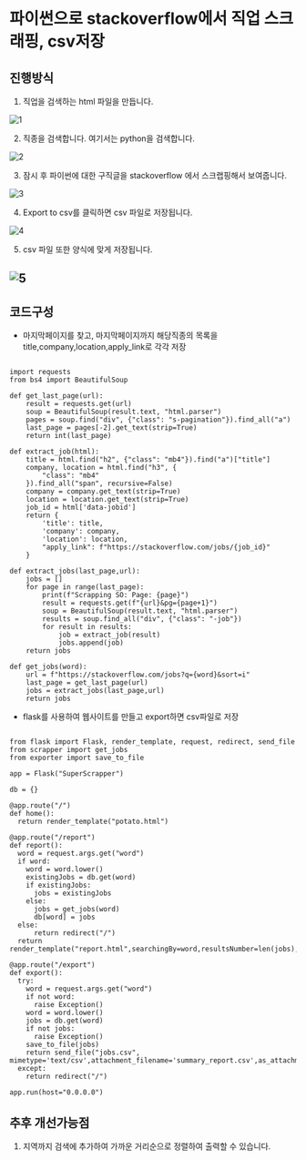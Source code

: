 # 파이썬으로 stackoverflow에서 직업 스크래핑, csv저장

## 진행방식

1. 직업을 검색하는 html 파일을 만듭니다.

![1](https://user-images.githubusercontent.com/76992049/114296989-209ab780-9ae9-11eb-914d-1d5c9121735c.JPG)

2. 직종을 검색합니다. 여기서는 python을 검색합니다.

![2](https://user-images.githubusercontent.com/76992049/114296992-2c867980-9ae9-11eb-9475-1d620b0b9bc1.JPG)

3. 잠시 후 파이썬에 대한 구직글을 stackoverflow 에서 스크랩핑해서 보여줍니다.

![3](https://user-images.githubusercontent.com/76992049/114296994-2db7a680-9ae9-11eb-970e-17354a79d3db.JPG)

4. Export to csv를 클릭하면 csv 파일로 저장됩니다.

![4](https://user-images.githubusercontent.com/76992049/114296995-2f816a00-9ae9-11eb-88fb-6c70c82b2545.JPG)

5. csv 파일 또한 양식에 맞게 저장됩니다.

![5](https://user-images.githubusercontent.com/76992049/114296997-301a0080-9ae9-11eb-9034-491f8122c5cc.JPG)
---------------------------------------
## 코드구성

* 마지막페이지를 찾고, 마지막페이지까지 해당직종의 목록을 title,company,location,apply_link로 각각 저장

<pre><code>
import requests
from bs4 import BeautifulSoup

def get_last_page(url):
    result = requests.get(url)
    soup = BeautifulSoup(result.text, "html.parser")
    pages = soup.find("div", {"class": "s-pagination"}).find_all("a")
    last_page = pages[-2].get_text(strip=True)
    return int(last_page)
    
def extract_job(html):
    title = html.find("h2", {"class": "mb4"}).find("a")["title"]
    company, location = html.find("h3", {
        "class": "mb4"
    }).find_all("span", recursive=False)
    company = company.get_text(strip=True)
    location = location.get_text(strip=True)
    job_id = html['data-jobid']
    return {
        'title': title,
        'company': company,
        'location': location,
        "apply_link": f"https://stackoverflow.com/jobs/{job_id}"
    }

def extract_jobs(last_page,url):
    jobs = []
    for page in range(last_page):
        print(f"Scrapping SO: Page: {page}")
        result = requests.get(f"{url}&pg={page+1}")
        soup = BeautifulSoup(result.text, "html.parser")
        results = soup.find_all("div", {"class": "-job"})
        for result in results:
            job = extract_job(result)
            jobs.append(job)
    return jobs

def get_jobs(word):
    url = f"https://stackoverflow.com/jobs?q={word}&sort=i"
    last_page = get_last_page(url)
    jobs = extract_jobs(last_page,url)
    return jobs
</code></pre>

* flask를 사용하여 웹사이트를 만들고 export하면 csv파일로 저장

<pre><code>
from flask import Flask, render_template, request, redirect, send_file
from scrapper import get_jobs
from exporter import save_to_file

app = Flask("SuperScrapper")

db = {}

@app.route("/")
def home():
  return render_template("potato.html")

@app.route("/report")
def report():
  word = request.args.get("word")
  if word:
    word = word.lower()
    existingJobs = db.get(word)
    if existingJobs:
      jobs = existingJobs
    else:
      jobs = get_jobs(word)
      db[word] = jobs
  else:
      return redirect("/")
  return render_template("report.html",searchingBy=word,resultsNumber=len(jobs),jobs=jobs)

@app.route("/export")
def export():
  try:
    word = request.args.get("word")
    if not word:
      raise Exception()
    word = word.lower()
    jobs = db.get(word)
    if not jobs:
      raise Exception()
    save_to_file(jobs)
    return send_file("jobs.csv", mimetype='text/csv',attachment_filename='summary_report.csv',as_attachment=True)
  except:
    return redirect("/")

app.run(host="0.0.0.0")
</code></pre>

## 추후 개선가능점
1. 지역까지 검색에 추가하여 가까운 거리순으로 정렬하여 출력할 수 있습니다.
